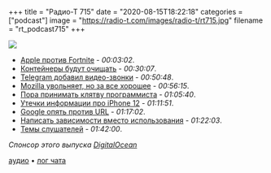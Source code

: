 +++
title = "Радио-Т 715"
date = "2020-08-15T18:22:18"
categories = ["podcast"]
image = "https://radio-t.com/images/radio-t/rt715.jpg"
filename = "rt_podcast715"
+++

![](https://radio-t.com/images/radio-t/rt715.jpg)

- [Apple против Fortnite](https://www.theverge.com/2020/8/14/21368651/apple-fortnite-ios-app-store-ban-lawsuit-epic-games-payments) - *00:03:02*.
- [Контейнеры будут очищать](https://www.docker.com/pricing/retentionfaq) - *00:30:07*.
- [Telegram добавил видео-звонки](https://thenextweb.com/apps/2020/08/14/telegram-introduces-end-to-end-encrypted-video-calls/) - *00:50:48*.
- [Mozilla увольняет, но за все хорошее](https://blog.mozilla.org/blog/2020/08/11/changing-world-changing-mozilla/) - *00:56:15*.
- [Пора принимать клятву программиста](https://capitalandgrowth.org/answers/Article/3323627/Microsoft-President-Brad-Smith-Why-We-Urgently-Need-a-Hippocratic-Oath-for-Software-Engineers) - *01:05:40*.
- [Утечки информации про iPhone 12](https://www.tomsguide.com/news/iphone-12-leak-reveals-killer-camera-upgrade-to-fight-galaxy-note-20) - *01:11:51*.
- [Google опять против URL](https://www.androidpolice.com/2020/08/13/google-resumes-its-senseless-attack-on-the-url-bar-hides-full-addresses-on-chrome-canary/) - *01:17:02*.
- [Написать зависимости вместо использования](https://blog.carlmjohnson.net/post/2020/avoid-dependencies/) - *01:22:03*.
- [Темы слушателей](https://radio-t.com/p/2020/08/11/prep-715/) - *01:42:00*.


*Спонсор этого выпуска [DigitalOcean](https://do.co/radiot)*


[аудио](https://cdn.radio-t.com/rt_podcast715.mp3) • [лог чата](https://chat.radio-t.com/logs/radio-t-715.html)
<audio src="https://cdn.radio-t.com/rt_podcast715.mp3" preload="none"></audio>
